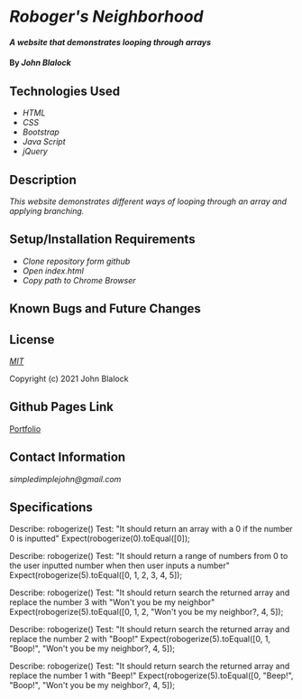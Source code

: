 # _Roboger's Neighborhood_

#### _A website that demonstrates looping through arrays_

#### By _**John Blalock**_

## Technologies Used

* _HTML_
* _CSS_
* _Bootstrap_
* _Java Script_
* _jQuery_

## Description

_This website demonstrates different ways of looping through an array and applying branching._

## Setup/Installation Requirements

* _Clone repository form github_
* _Open index.html_
* _Copy path to Chrome Browser_


## Known Bugs and Future Changes



## License

_[MIT](https://opensource.org/licenses/MIT)_

Copyright (c) 2021 John Blalock

## Github Pages Link

[Portfolio](https://simpledimplejohn.github.io/robogersNeighborhood)

## Contact Information

_simpledimplejohn@gmail.com_

## Specifications ##

Describe: robogerize()
Test: "It should return an array with a 0 if the number 0 is inputted"
Expect(robogerize(0).toEqual([0]);

Describe: robogerize()
Test: "It should return a range of numbers from 0 to the user inputted number when then user inputs a number"
Expect(robogerize(5).toEqual([0, 1, 2, 3, 4, 5]);

Describe: robogerize()
Test: "It should return search the returned array and replace the number 3 with "Won't you be my neighbor"
Expect(robogerize(5).toEqual([0, 1, 2, "Won't you be my neighbor?, 4, 5]);

Describe: robogerize()
Test: "It should return search the returned array and replace the number 2 with "Boop!"
Expect(robogerize(5).toEqual([0, 1, "Boop!", "Won't you be my neighbor?, 4, 5]);

Describe: robogerize()
Test: "It should return search the returned array and replace the number 1 with "Beep!"
Expect(robogerize(5).toEqual([0, "Beep!", "Boop!", "Won't you be my neighbor?, 4, 5]);